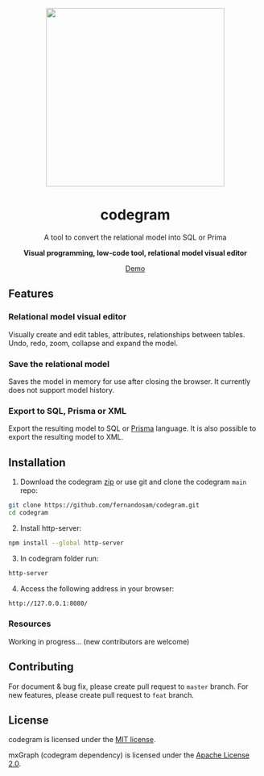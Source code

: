 <p align="center">
  <img width="354px" src="https://i.ibb.co/1RDztwr/codegram.png" />
</p>

<h1 align="center">codegram</h1>
<p align="center">A tool to convert the relational model into SQL or Prima</p>
<p align="center"><b>Visual programming, low-code tool, relational model visual editor</b></p>
<p align="center"><a href="https://codegram-app.herokuapp.com/">Demo</a></p>

## Features

### Relational model visual editor

Visually create and edit tables, attributes, relationships between tables. Undo, redo, zoom, collapse and expand the model.

### Save the relational model

Saves the model in memory for use after closing the browser. It currently does not support model history.

### Export to SQL, Prisma or XML

Export the resulting model to SQL or [Prisma](https://www.prisma.io/) language. It is also possible to export the resulting model to XML.

## Installation

1. Download the codegram [zip](https://github.com/fernandosam/codegram/archive/refs/heads/main.zip) or use git and clone the codegram `main` repo:

```bash
git clone https://github.com/fernandosam/codegram.git
cd codegram
```

2. Install http-server:

```bash
npm install --global http-server
```

3. In codegram folder run:

```bash
http-server
```

4. Access the following address in your browser:

```bash
http://127.0.0.1:8080/
```

### Resources

Working in progress... (new contributors are welcome)

## Contributing

For document & bug fix, please create pull request to `master` branch.
For new features, please create pull request to `feat` branch.

## License

codegram is licensed under the [MIT license](https://opensource.org/licenses/MIT).

mxGraph (codegram dependency) is licensed under the [Apache License 2.0](https://opensource.org/licenses/Apache-2.0).
